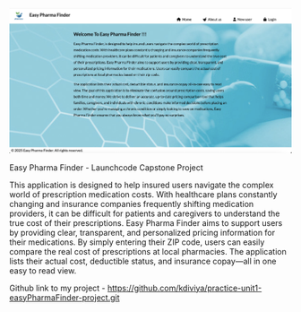 ![My Portfolio Image](images/project_screenshot.png)

Easy Pharma Finder - Launchcode Capstone Project

This application is designed to help insured users navigate the complex world of prescription medication costs. With healthcare plans constantly changing and insurance companies frequently shifting medication providers, it can be difficult for patients and caregivers to understand the true cost of their prescriptions.
Easy Pharma Finder aims to support users by providing clear, transparent, and personalized pricing information for their medications. By simply entering their ZIP code, users can easily compare the real cost of prescriptions at local pharmacies. The application lists their actual cost, deductible status, and insurance copay—all in one easy to read view.

Github link to my project - https://github.com/kdiviya/practice-unit1-easyPharmaFinder-project.git
